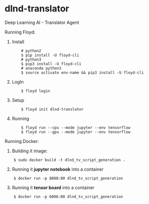 # dlnd-translator
Deep Learning AI - Translator Agent

Running Floyd:
1. Install
	```shell
		# python2
		$ pip install -U floyd-cli
		# python3
		$ pip3 install -U floyd-cli
		# anaconda python3
		$ source activate env-name && pip3 install -U floyd-cli
	```
2. LogIn
	```shell
		$ floyd login
	```
3. Setup
	```shell
		$ floyd init dlnd-translator 
	```
4. Running
	```shell
		$ floyd run --cpu --mode jupyter --env tensorflow
		$ floyd run --gpu --mode jupyter --env tensorflow
	```

Running Docker:
1. Building it image:
```shell
    $ sudo docker build -t dlnd_tv_script_generation .
```
2. Running it __jupyter notebook__ into a container
```shell
    $ docker run -p 8888:80 dlnd_tv_script_generation
```
3. Running it __tensor board__ into a container
```shell
    $ docker run -p 6006:80 dlnd_tv_script_generation
```

